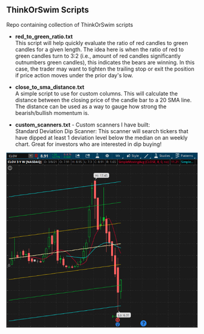 ## ThinkOrSwim Scripts

Repo containing collection of ThinkOrSwim scripts

* **red_to_green_ratio.txt**  
This script will help quickly evaluate the ratio of red candles to green candles for a given length.  The idea here is
when the ratio of red to green candles turn to 3:2 (i.e., amount of red candles significantly outnumbers green candles), this indicates the bears are winning. In this case, the trader may want to tighten the trailing stop or exit the position if price action moves under the prior day's low.

* **close_to_sma_distance.txt**  
A simple script to use for custom columns. This will calculate the distance between the closing price of the candle bar to a 20 SMA line.  The distance can be used as a way to gauge how strong the bearish/bullish momentum is.

* **custom_scanners.txt** - Custom scanners I have built:  
  Standard Deviation Dip Scanner:  This scanner will search tickers that have dipped at least 1 deviation level below the median on an weekly chart.  Great for investors who are interested in dip buying!


![](screenshots/std_deviation_dip.png)
  
  
